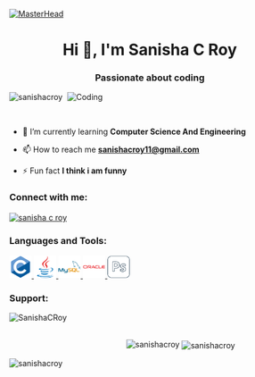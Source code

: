 
[![MasterHead](https://media.licdn.com/dms/image/D563DAQFIJGy_J4EvYA/image-scale_191_1128/0/1666883668428?e=1675425600&v=beta&t=q5S0E-n5z-gDvzZPdOvK7oorksu-JESWk3DdbbvU2ss)](https://codegrills.in)
<h1 align="center">Hi 👋, I'm Sanisha C Roy</h1>
<h3 align="center">Passionate about coding</h3>
<img align="right" alt="Coding" width="400" src="https://gifdb.com/images/high/hacker-you-have-been-hacked-snt8b8zv3tqqm8xa.gif">

<p align="left"> <img src="https://komarev.com/ghpvc/?username=sanishacroy&label=Profile%20views&color=0e75b6&style=flat" alt="sanishacroy" /> </p>

<p align="left"> <a href="https://twitter.com/" target="blank"><img src="https://img.shields.io/twitter/follow/?logo=twitter&style=for-the-badge" alt="" /></a> </p>

- 🌱 I’m currently learning **Computer Science And Engineering**

- 📫 How to reach me **sanishacroy11@gmail.com**

- ⚡ Fun fact **I think i am funny**

<h3 align="left">Connect with me:</h3>
<p align="left">
<a href="https://linkedin.com/in/sanisha c roy" target="blank"><img align="center" src="https://raw.githubusercontent.com/rahuldkjain/github-profile-readme-generator/master/src/images/icons/Social/linked-in-alt.svg" alt="sanisha c roy" height="30" width="40" /></a>
</p>

<h3 align="left">Languages and Tools:</h3>
<p align="left"> <a href="https://www.cprogramming.com/" target="_blank" rel="noreferrer"> <img src="https://raw.githubusercontent.com/devicons/devicon/master/icons/c/c-original.svg" alt="c" width="40" height="40"/> </a> <a href="https://www.java.com" target="_blank" rel="noreferrer"> <img src="https://raw.githubusercontent.com/devicons/devicon/master/icons/java/java-original.svg" alt="java" width="40" height="40"/> </a> <a href="https://www.mysql.com/" target="_blank" rel="noreferrer"> <img src="https://raw.githubusercontent.com/devicons/devicon/master/icons/mysql/mysql-original-wordmark.svg" alt="mysql" width="40" height="40"/> </a> <a href="https://www.oracle.com/" target="_blank" rel="noreferrer"> <img src="https://raw.githubusercontent.com/devicons/devicon/master/icons/oracle/oracle-original.svg" alt="oracle" width="40" height="40"/> </a> <a href="https://www.photoshop.com/en" target="_blank" rel="noreferrer"> <img src="https://raw.githubusercontent.com/devicons/devicon/master/icons/photoshop/photoshop-line.svg" alt="photoshop" width="40" height="40"/> </a> </p>

<h3 align="left">Support:</h3>
<p><a href="https://www.buymeacoffee.com/SanishaCRoy"> <img align="left" src="https://cdn.buymeacoffee.com/buttons/v2/default-yellow.png" height="50" width="210" alt="SanishaCRoy" /></a></p><br><br>

<p><img align="left" src="https://github-readme-stats.vercel.app/api/top-langs?username=sanishacroy&show_icons=true&locale=en&layout=compact" alt="sanishacroy" /></p>

<p>&nbsp;<img align="center" src="https://github-readme-stats.vercel.app/api?username=sanishacroy&show_icons=true&locale=en" alt="sanishacroy" /></p>

<p><img align="center" src="https://github-readme-streak-stats.herokuapp.com/?user=sanishacroy&" alt="sanishacroy" /></p>

<!---
SanishaCRoy/SanishaCRoy is a ✨ special ✨ repository because its `README.md` (this file) appears on your GitHub profile.
You can click the Preview link to take a look at your changes.
--->
